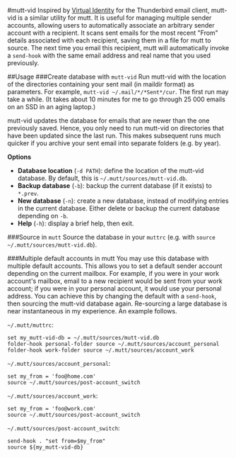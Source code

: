 #mutt-vid
Inspired by [Virtual Identity](https://www.absorb.it/virtual-id) for the Thunderbird email client, mutt-vid is a similar utility for mutt. It is useful for managing multiple sender accounts, allowing users to automatically associate an arbitrary sender account with a recipient. It scans sent emails for the most recent "From" details associated with each recipient, saving them in a file for mutt to source. The next time you email this recipient, mutt will automatically invoke a `send-hook` with the same email address and real name that you used previously.

##Usage
###Create database with `mutt-vid`
Run mutt-vid with the location of the directories containing your sent mail (in maildir format) as parameters. For example, `mutt-vid ~/.mail/*/*Sent*/cur`. The first run may take a while. (It takes about 10 minutes for me to go through 25 000 emails on an SSD in an aging laptop.)

mutt-vid updates the database for emails that are newer than the one previously saved. Hence, you only need to run mutt-vid on directories that have been updated since the last run. This makes subsequent runs much quicker if you archive your sent email into separate folders (e.g. by year).

**Options**
* **Database location** (`-d PATH`): define the location of the mutt-vid database. By default, this is `~/.mutt/sources/mutt-vid.db`.
* **Backup database** (`-b`): backup the current database (if it exists) to `*.prev`.
* **New database** (`-n`): create a new database, instead of modifying entries in the current database. Either delete or backup the current database depending on `-b`.
* **Help** (`-h`): display a brief help, then exit.

###Source in `mutt`
Source the database in your `muttrc` (e.g. with `source ~/.mutt/sources/mutt-vid.db`).

###Multiple default accounts in mutt
You may use this database with multiple default accounts. This allows you to set a default sender account depending on the current mailbox. For example, if you were in your work account's mailbox, email to a new recipient would be sent from your work account; if you were in your personal account, it would use your personal address. You can achieve this by changing the default with a `send-hook`, then sourcing the mutt-vid database again. Re-sourcing a large database is near instantaneous in my experience. An example follows.

`~/.mutt/muttrc`:

    set my_mutt-vid-db = ~/.mutt/sources/mutt-vid.db
    folder-hook personal-folder source ~/.mutt/sources/account_personal
    folder-hook work-folder source ~/.mutt/sources/account_work

`~/.mutt/sources/account_personal`:

    set my_from = 'foo@home.com'
    source ~/.mutt/sources/post-account_switch

`~/.mutt/sources/account_work`:

    set my_from = 'foo@work.com'
    source ~/.mutt/sources/post-account_switch

`~/.mutt/sources/post-account_switch`:

    send-hook . "set from=$my_from"
    source ${my_mutt-vid-db}
